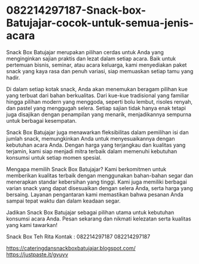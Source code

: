# 082214297187-Snack-box-Batujajar-cocok-untuk-semua-jenis-acara
Snack Box Batujajar merupakan pilihan cerdas untuk Anda yang menginginkan sajian praktis dan lezat dalam setiap acara. Baik untuk pertemuan bisnis, seminar, atau acara keluarga, kami menyediakan paket snack yang kaya rasa dan penuh variasi, siap memuaskan setiap tamu yang hadir.

Di dalam setiap kotak snack, Anda akan menemukan beragam pilihan kue yang terbuat dari bahan berkualitas. Dari kue-kue tradisional yang familiar hingga pilihan modern yang menggoda, seperti bolu lembut, risoles renyah, dan pastel yang menggugah selera. Setiap sajian tidak hanya enak tetapi juga disajikan dengan penampilan yang menarik, menjadikannya sempurna untuk berbagai kesempatan.

Snack Box Batujajar juga menawarkan fleksibilitas dalam pemilihan isi dan jumlah snack, memungkinkan Anda untuk menyesuaikannya dengan kebutuhan acara Anda. Dengan harga yang terjangkau dan kualitas yang terjamin, kami siap menjadi mitra terbaik dalam memenuhi kebutuhan konsumsi untuk setiap momen spesial.

Mengapa memilih Snack Box Batujajar? Kami berkomitmen untuk memberikan kualitas terbaik dengan menggunakan bahan-bahan segar dan menerapkan standar kebersihan yang tinggi. Kami juga memiliki berbagai varian snack yang dapat disesuaikan dengan selera Anda, serta harga yang bersaing. Layanan pengantaran kami memastikan bahwa pesanan Anda sampai tepat waktu dan dalam keadaan segar.

Jadikan Snack Box Batujajar sebagai pilihan utama untuk kebutuhan konsumsi acara Anda. Pesan sekarang dan nikmati kelezatan serta kualitas yang kami tawarkan!

Snack Box Teh Rita
Kontak :
082214297187
082214297187

https://cateringdansnackboxbatujajar.blogspot.com/
https://justpaste.it/gyuyv

